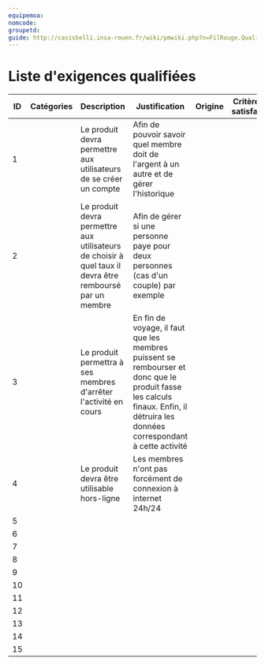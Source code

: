 ```yaml
---
equipemoa: 
nomcode: 
groupetd: 
guide: http://casisbelli.insa-rouen.fr/wiki/pmwiki.php?n=FilRouge.QualifierExigence
---
```

# Liste d'exigences qualifiées

| ID 	| Catégories 	| Description 	| Justification 	| Origine 	| Critères de satisfaction 	| Contentement MOA 	| Mécontentement MOA 	| Exigences Dépendantes 	| Exigences conflictuelles 	|
|----	|------------	|-------------	|---------------	|---------	|--------------------------	|------------------	|--------------------	|-----------------------	|--------------------------	|
|  1  	|            	|  Le produit devra permettre aux utilisateurs de se créer un compte       	|    Afin de pouvoir savoir quel membre doit de l'argent à un autre et de gérer l'historique          	|         	|                          	|        2          	|     2               	|                       	|                          	|
|  2  	|            	| Le produit devra permettre aux utilisateurs de choisir à quel taux il devra être remboursé par un membre            	|  Afin de gérer si une personne paye pour deux personnes (cas d'un couple) par exemple             	|         	|                          	|    3             	|       4             	|                       	|                          	|
|  3  	|            	|    Le produit permettra à ses membres d'arrêter l'activité en cours         	|  En fin de voyage, il faut que les membres puissent se rembourser et donc que le produit fasse les calculs finaux. Enfin, il détruira les données correspondant à cette activité            	|         	|                          	|      5            	|         1           	|                       	|                          	|
|  4  	|            	|       Le produit devra être utilisable hors-ligne      	|   Les membres n'ont pas forcément de connexion à internet 24h/24 |         	|                          	|       4           	|        4            	|                       	|                          	|
|  5  	|            	|             	|               	|         	|                          	|                  	|                    	|                       	|                          	|
|  6  	|            	|             	|               	|         	|                          	|                  	|                    	|                       	|                          	|
|  7  	|            	|             	|               	|         	|                          	|                  	|                    	|                       	|                          	|
|  8    |             |               |                 |           |                           |                   |                     |                         |                           |
|  9    |             |               |                 |           |                           |                   |                     |                         |                           |
|  10    |             |               |                 |           |                           |                   |                     |                         |                           |
|  11    |             |               |                 |           |                           |                   |                     |                         |                           |
|  12    |             |               |                 |           |                           |                   |                     |                         |                           |
|  13    |             |               |                 |           |                           |                   |                     |                         |                           |
|  14    |             |               |                 |           |                           |                   |                     |                         |                           |
|  15    |             |               |                 |           |                           |                   |                     |                         |                           |
